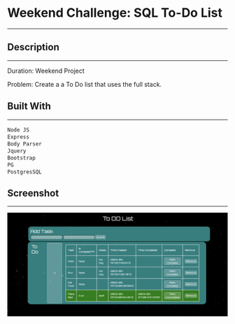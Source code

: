 # Weekend Challenge: SQL To-Do List
------------------------------------
    


## Description
---------------

Duration: Weekend Project

Problem: Create a a To Do list that uses the full stack.



## Built With
--------------

    Node JS
    Express
    Body Parser
    Jquery
    Bootstrap
    PG
    PostgresSQL




## Screenshot
-------------

![screenshot](Screenshot.png)

